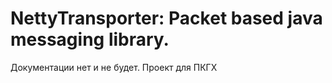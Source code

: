 # NettyTransporter: Packet based java messaging library.
Документации нет и не будет. Проект для ПКГХ
